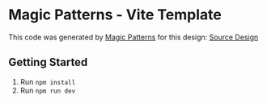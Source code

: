 # Magic Patterns - Vite Template

This code was generated by [Magic Patterns](https://magicpatterns.com) for this design: [Source Design](https://www.magicpatterns.com/c/acbxhoj7296mnauexv3752)

## Getting Started

1. Run `npm install`
2. Run `npm run dev`
